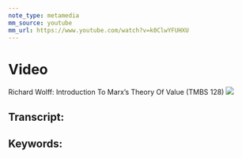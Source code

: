 ```yaml
---
note_type: metamedia
mm_source: youtube
mm_url: https://www.youtube.com/watch?v=k0ClwYFUHXU
---
```


# Video
Richard Wolff: Introduction To Marx’s Theory Of Value (TMBS 128)
![](https://www.youtube.com/watch?v=k0ClwYFUHXU)

## Transcript:


## Keywords:
